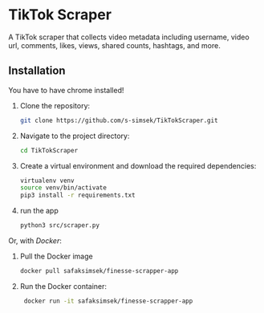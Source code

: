 # TikTok Scraper

A TikTok scraper that collects video metadata including username, video url, comments, likes, views, shared counts, hashtags, and more. 

## Installation

You have to have chrome installed!

1. Clone the repository:
    ```sh
    git clone https://github.com/s-simsek/TikTokScraper.git
    ```
2. Navigate to the project directory:
    ```sh
    cd TikTokScraper
    ```
3. Create a virtual environment and download the required dependencies:
    ```sh
    virtualenv venv
    source venv/bin/activate 
    pip3 install -r requirements.txt
    ```
4. run the app
   ```sh
   python3 src/scraper.py
   ```
   
Or, with *Docker*:

1. Pull the Docker image
    ```sh
    docker pull safaksimsek/finesse-scrapper-app
    ```
2. Run the Docker container:
   ```sh
    docker run -it safaksimsek/finesse-scrapper-app
    ```


